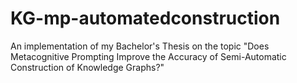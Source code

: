 # KG-mp-automatedconstruction
An implementation of my Bachelor's Thesis on the topic "Does Metacognitive Prompting Improve the Accuracy of Semi-Automatic Construction of Knowledge Graphs?"
